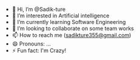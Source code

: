 - 👋 Hi, I’m @Sadik-ture
- 👀 I’m interested in Artificial intelligence 
- 🌱 I’m currently learning Software Engineering 
- 💞️ I’m looking to collaborate on some team works
- 📫 How to reach me (sadikture355@gmail.com)
- 😄 Pronouns: ...
- ⚡ Fun fact: I'm Crazy!

<!---
Sadik-ture/Sadik-ture is a ✨ special ✨ repository because its `README.md` (this file) appears on your GitHub profile.
You can click the Preview link to take a look at your changes.
--->
